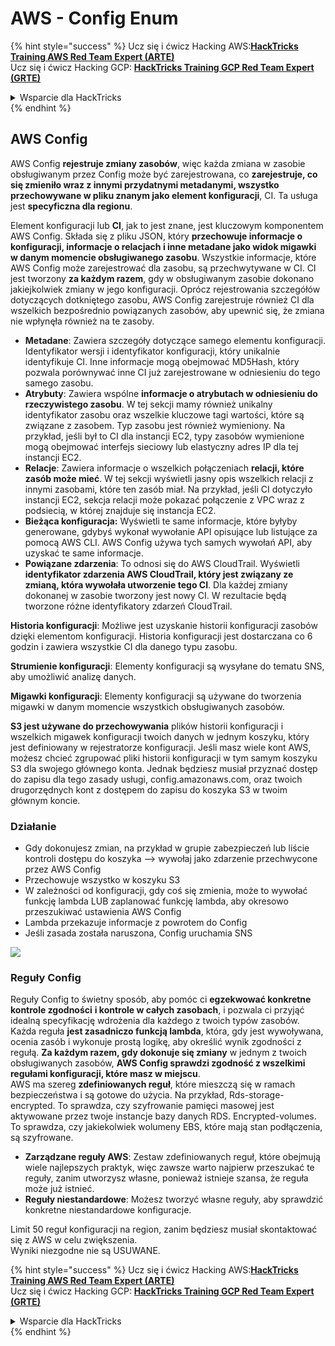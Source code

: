 # AWS - Config Enum

{% hint style="success" %}
Ucz się i ćwicz Hacking AWS:<img src="../../../../.gitbook/assets/image (1).png" alt="" data-size="line">[**HackTricks Training AWS Red Team Expert (ARTE)**](https://training.hacktricks.xyz/courses/arte)<img src="../../../../.gitbook/assets/image (1).png" alt="" data-size="line">\
Ucz się i ćwicz Hacking GCP: <img src="../../../../.gitbook/assets/image (2).png" alt="" data-size="line">[**HackTricks Training GCP Red Team Expert (GRTE)**<img src="../../../../.gitbook/assets/image (2).png" alt="" data-size="line">](https://training.hacktricks.xyz/courses/grte)

<details>

<summary>Wsparcie dla HackTricks</summary>

* Sprawdź [**plany subskrypcyjne**](https://github.com/sponsors/carlospolop)!
* **Dołącz do** 💬 [**grupy Discord**](https://discord.gg/hRep4RUj7f) lub [**grupy telegramowej**](https://t.me/peass) lub **śledź** nas na **Twitterze** 🐦 [**@hacktricks\_live**](https://twitter.com/hacktricks\_live)**.**
* **Podziel się sztuczkami hackingowymi, przesyłając PR-y do** [**HackTricks**](https://github.com/carlospolop/hacktricks) i [**HackTricks Cloud**](https://github.com/carlospolop/hacktricks-cloud) repozytoriów github.

</details>
{% endhint %}

## AWS Config

AWS Config **rejestruje zmiany zasobów**, więc każda zmiana w zasobie obsługiwanym przez Config może być zarejestrowana, co **zarejestruje, co się zmieniło wraz z innymi przydatnymi metadanymi, wszystko przechowywane w pliku znanym jako element konfiguracji**, CI. Ta usługa jest **specyficzna dla regionu**.

Element konfiguracji lub **CI**, jak to jest znane, jest kluczowym komponentem AWS Config. Składa się z pliku JSON, który **przechowuje informacje o konfiguracji, informacje o relacjach i inne metadane jako widok migawki w danym momencie obsługiwanego zasobu**. Wszystkie informacje, które AWS Config może zarejestrować dla zasobu, są przechwytywane w CI. CI jest tworzony **za każdym razem**, gdy w obsługiwanym zasobie dokonano jakiejkolwiek zmiany w jego konfiguracji. Oprócz rejestrowania szczegółów dotyczących dotkniętego zasobu, AWS Config zarejestruje również CI dla wszelkich bezpośrednio powiązanych zasobów, aby upewnić się, że zmiana nie wpłynęła również na te zasoby.

* **Metadane**: Zawiera szczegóły dotyczące samego elementu konfiguracji. Identyfikator wersji i identyfikator konfiguracji, który unikalnie identyfikuje CI. Inne informacje mogą obejmować MD5Hash, który pozwala porównywać inne CI już zarejestrowane w odniesieniu do tego samego zasobu.
* **Atrybuty**: Zawiera wspólne **informacje o atrybutach w odniesieniu do rzeczywistego zasobu**. W tej sekcji mamy również unikalny identyfikator zasobu oraz wszelkie kluczowe tagi wartości, które są związane z zasobem. Typ zasobu jest również wymieniony. Na przykład, jeśli był to CI dla instancji EC2, typy zasobów wymienione mogą obejmować interfejs sieciowy lub elastyczny adres IP dla tej instancji EC2.
* **Relacje**: Zawiera informacje o wszelkich połączeniach **relacji, które zasób może mieć**. W tej sekcji wyświetli jasny opis wszelkich relacji z innymi zasobami, które ten zasób miał. Na przykład, jeśli CI dotyczyło instancji EC2, sekcja relacji może pokazać połączenie z VPC wraz z podsiecią, w której znajduje się instancja EC2.
* **Bieżąca konfiguracja:** Wyświetli te same informacje, które byłyby generowane, gdybyś wykonał wywołanie API opisujące lub listujące za pomocą AWS CLI. AWS Config używa tych samych wywołań API, aby uzyskać te same informacje.
* **Powiązane zdarzenia**: To odnosi się do AWS CloudTrail. Wyświetli **identyfikator zdarzenia AWS CloudTrail, który jest związany ze zmianą, która wywołała utworzenie tego CI**. Dla każdej zmiany dokonanej w zasobie tworzony jest nowy CI. W rezultacie będą tworzone różne identyfikatory zdarzeń CloudTrail.

**Historia konfiguracji**: Możliwe jest uzyskanie historii konfiguracji zasobów dzięki elementom konfiguracji. Historia konfiguracji jest dostarczana co 6 godzin i zawiera wszystkie CI dla danego typu zasobu.

**Strumienie konfiguracji**: Elementy konfiguracji są wysyłane do tematu SNS, aby umożliwić analizę danych.

**Migawki konfiguracji**: Elementy konfiguracji są używane do tworzenia migawki w danym momencie wszystkich obsługiwanych zasobów.

**S3 jest używane do przechowywania** plików historii konfiguracji i wszelkich migawek konfiguracji twoich danych w jednym koszyku, który jest definiowany w rejestratorze konfiguracji. Jeśli masz wiele kont AWS, możesz chcieć zgrupować pliki historii konfiguracji w tym samym koszyku S3 dla swojego głównego konta. Jednak będziesz musiał przyznać dostęp do zapisu dla tego zasady usługi, config.amazonaws.com, oraz twoich drugorzędnych kont z dostępem do zapisu do koszyka S3 w twoim głównym koncie.

### Działanie

* Gdy dokonujesz zmian, na przykład w grupie zabezpieczeń lub liście kontroli dostępu do koszyka —> wywołaj jako zdarzenie przechwycone przez AWS Config
* Przechowuje wszystko w koszyku S3
* W zależności od konfiguracji, gdy coś się zmienia, może to wywołać funkcję lambda LUB zaplanować funkcję lambda, aby okresowo przeszukiwać ustawienia AWS Config
* Lambda przekazuje informacje z powrotem do Config
* Jeśli zasada została naruszona, Config uruchamia SNS

![](<../../../../.gitbook/assets/image (126).png>)

### Reguły Config

Reguły Config to świetny sposób, aby pomóc ci **egzekwować konkretne kontrole zgodności** **i kontrole w całych zasobach**, i pozwala ci przyjąć idealną specyfikację wdrożenia dla każdego z twoich typów zasobów. Każda reguła **jest zasadniczo funkcją lambda**, która, gdy jest wywoływana, ocenia zasób i wykonuje prostą logikę, aby określić wynik zgodności z regułą. **Za każdym razem, gdy dokonuje się zmiany** w jednym z twoich obsługiwanych zasobów, **AWS Config sprawdzi zgodność z wszelkimi regułami konfiguracji, które masz w miejscu**.\
AWS ma szereg **zdefiniowanych reguł**, które mieszczą się w ramach bezpieczeństwa i są gotowe do użycia. Na przykład, Rds-storage-encrypted. To sprawdza, czy szyfrowanie pamięci masowej jest aktywowane przez twoje instancje bazy danych RDS. Encrypted-volumes. To sprawdza, czy jakiekolwiek wolumeny EBS, które mają stan podłączenia, są szyfrowane.

* **Zarządzane reguły AWS**: Zestaw zdefiniowanych reguł, które obejmują wiele najlepszych praktyk, więc zawsze warto najpierw przeszukać te reguły, zanim utworzysz własne, ponieważ istnieje szansa, że reguła może już istnieć.
* **Reguły niestandardowe**: Możesz tworzyć własne reguły, aby sprawdzić konkretne niestandardowe konfiguracje.

Limit 50 reguł konfiguracji na region, zanim będziesz musiał skontaktować się z AWS w celu zwiększenia.\
Wyniki niezgodne nie są USUWANE.

{% hint style="success" %}
Ucz się i ćwicz Hacking AWS:<img src="../../../../.gitbook/assets/image (1).png" alt="" data-size="line">[**HackTricks Training AWS Red Team Expert (ARTE)**](https://training.hacktricks.xyz/courses/arte)<img src="../../../../.gitbook/assets/image (1).png" alt="" data-size="line">\
Ucz się i ćwicz Hacking GCP: <img src="../../../../.gitbook/assets/image (2).png" alt="" data-size="line">[**HackTricks Training GCP Red Team Expert (GRTE)**<img src="../../../../.gitbook/assets/image (2).png" alt="" data-size="line">](https://training.hacktricks.xyz/courses/grte)

<details>

<summary>Wsparcie dla HackTricks</summary>

* Sprawdź [**plany subskrypcyjne**](https://github.com/sponsors/carlospolop)!
* **Dołącz do** 💬 [**grupy Discord**](https://discord.gg/hRep4RUj7f) lub [**grupy telegramowej**](https://t.me/peass) lub **śledź** nas na **Twitterze** 🐦 [**@hacktricks\_live**](https://twitter.com/hacktricks\_live)**.**
* **Podziel się sztuczkami hackingowymi, przesyłając PR-y do** [**HackTricks**](https://github.com/carlospolop/hacktricks) i [**HackTricks Cloud**](https://github.com/carlospolop/hacktricks-cloud) repozytoriów github.

</details>
{% endhint %}
